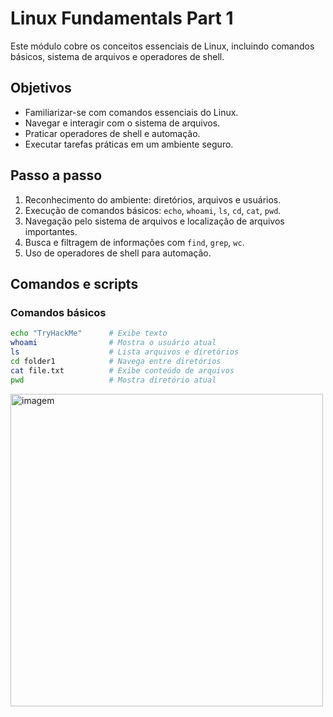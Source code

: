 # Linux Fundamentals Part 1

Este módulo cobre os conceitos essenciais de Linux, incluindo comandos básicos, sistema de arquivos e operadores de shell.


## Objetivos
- Familiarizar-se com comandos essenciais do Linux.
- Navegar e interagir com o sistema de arquivos.
- Praticar operadores de shell e automação.
- Executar tarefas práticas em um ambiente seguro.

## Passo a passo
1. Reconhecimento do ambiente: diretórios, arquivos e usuários.
2. Execução de comandos básicos: `echo`, `whoami`, `ls`, `cd`, `cat`, `pwd`.
3. Navegação pelo sistema de arquivos e localização de arquivos importantes.
4. Busca e filtragem de informações com `find`, `grep`, `wc`.
5. Uso de operadores de shell para automação.

## Comandos e scripts

### Comandos básicos
```bash
echo "TryHackMe"      # Exibe texto
whoami                # Mostra o usuário atual
ls                    # Lista arquivos e diretórios
cd folder1            # Navega entre diretórios
cat file.txt          # Exibe conteúdo de arquivos
pwd                   # Mostra diretório atual
```
<img width="500" height="500" alt="imagem" src="https://github.com/user-attachments/assets/6f6d4255-0669-4b56-8bcb-de20b105395b" />
